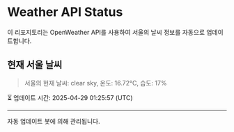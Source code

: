 
# Weather API Status

이 리포지토리는 OpenWeather API를 사용하여 서울의 날씨 정보를 자동으로 업데이트합니다.

## 현재 서울 날씨
> 서울의 현재 날씨: clear sky, 온도: 16.72°C, 습도: 17%

⏳ 업데이트 시간: 2025-04-29 01:25:57 (UTC)

---
자동 업데이트 봇에 의해 관리됩니다.
